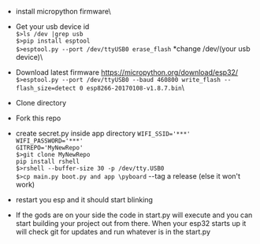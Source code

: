- install micropython firmware\

- Get your usb device id\
```$>ls /dev |grep usb```\
```$>pip install esptool```\
```$>esptool.py --port /dev/ttyUSB0 erase_flash``` *change /dev/(your usb device)\
- Download latest firmware https://micropython.org/download/esp32/
```$>esptool.py --port /dev/ttyUSB0 --baud 460800 write_flash --flash_size=detect 0 esp8266-20170108-v1.8.7.bin```\
- Clone directory
- Fork this repo
- create secret.py inside app directory
```WIFI_SSID='***'```\
```WIFI_PASSWORD='***'```\
```GITREPO='MyNewRepo'```\
```$>git clone MyNewRepo```\
```pip install rshell```\
```$>rshell --buffer-size 30 -p /dev/tty.USB0```\
```$>cp main.py boot.py and app \pyboard```
--tag a release (else it won't work)
- restart you esp and it should start blinking
- If the gods are on your side the code in start.py will execute and you can start building your project out from there.
When your esp32 starts up it will check git for updates and run whatever is in the start.py
